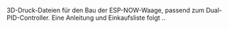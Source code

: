 3D-Druck-Dateien für den Bau der ESP-NOW-Waage, passend zum Dual-PID-Controller.
Eine Anleitung und Einkaufsliste folgt ..
